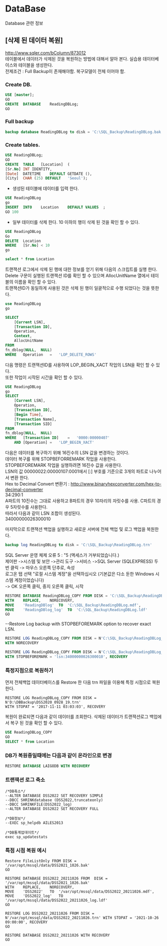 # DataBase
Database 관련 정보


## [삭제 된 데이터 복원]  
http://www.sqler.com/bColumn/873012  
테이블에서 데이터가 삭제된 것을 복원하는 방법에 대해서 알아 본다. 실습용 데이터베이스와 테이블을 생성한다.  
전제조건 : Full Backup이 존재해야함. 복구모델이 전체 이어야 함.  

### Create DB.
```sql
USE	[master];  
GO
CREATE	DATABASE	ReadingDBLog;
GO
```

### Full backup  
```sql
backup database ReadingDBLog to disk = 'C:\SQL_Backup\ReadingDBLog.bak'  
```
  
### Create tables.  
```sql
USE	ReadingDBLog;
GO
CREATE	TABLE	[Location]	(
[Sr.No]	INT	IDENTITY,
[Date]	DATETIME	DEFAULT	GETDATE	(),
[City]	CHAR (25) DEFAULT	'Seoul');
```

- 생성된 테이블에 데이터를 입력 한다.  
```sql
USE	ReadingDBLog
go
INSERT	INTO	Location	DEFAULT	VALUES	;
GO 100
```

- 일부 데이터를 삭제 한다. 10 이하의 행이 삭제 된 것을 확인 할 수 있다.  
```sql
USE	ReadingDBLog
Go
DELETE	Location
WHERE	[Sr.No]	< 10
go

select * from Location
```


트랜잭션 로그에서 삭제 된 행에 대한 정보를 얻기 위해 다음의 스크립트를 실행 한다.   
Delete 구문이 실행된 트랜잭션 ID를 확인 할 수 있으며 AllocUnitName 열에서 테이블의 이름을 확인 할 수 있다.   
트랜잭션ID가 동일하게 사용된 것은 삭제 된 행이 일괄적으로 수행 되었다는 것을 뜻한다.  
  
```sql
use	ReadingDBLog
go

SELECT
    [Current LSN],
    [Transaction ID],
    Operation,
    Context,
    AllocUnitName
FROM
fn_dblog(NULL,	NULL)
WHERE	Operation	=	'LOP_DELETE_ROWS'
```


다음 명령은 트랜잭션ID를 사용하여 LOP_BEGIN_XACT 작업의 LSN을 확인 할 수 있다.     
또한 작업이 시작된 시간을 확인 할 수 있다.  

```sql
USE	ReadingDBLog
go
SELECT
    [Current LSN],
    Operation,
    [Transaction ID],
    [Begin Time],
    [Transaction Name],
    [Transaction SID]
FROM
fn_dblog(NULL,	NULL)
WHERE	[Transaction ID]	=	'0000:00000407'
    AND	[Operation]	=	'LOP_BEGIN_XACT'
```


다음은 데이터를 복구하기 위해 16진수의 LSN 값을 변경하는 것이다.   
데이터 복구를 위해 STOPBEFORREMARK 작업을 사용한다.   
STOPBEFOREMARK 작업을 실행하려면 16진수 값을 사용한다.  
LSN의 값 00000022:00000107:0001에서 [:] 부호를 기준으로 3개의 파트로 나누어서 변환 한다.  
Hex to Decimal Convert 변환기 : http://www.binaryhexconverter.com/hex-to-decimal-converter  
34:290:1  
A파트의 10진수는 그대로 사용하고 B파트의 경우 10자리의 자릿수를 사용. C파트의 경우 5자릿수를 사용한다.   
따라서 다음과 같이 LSN 조합이 생성된다.  
34000000026300010  
  
  
마지막으로 트랜잭션 백업을 실행하고 새로운 서버에 전체 백업 및 로그 백업을 복원한다.  

```sql
backup log ReadingDBLog	to disk = 'C:\SQL_Backup\ReadingDBLog.trn'
```
  
  
SQL Server 운영 체제 오류 5 : "5 (액세스가 거부되었습니다.)   
제어판 ->시스템 및 보안 ->관리 도구 ->서비스 ->SQL Server (SQLEXPRESS) 두 번 클릭 -> 마우스 오른쪽 단추로, 속성   
로그온 탭 선택 "로컬 시스템 계정"을 선택하십시오 (기본값은 다소 둔한 Windows 시스템 계정이었습니다)   
-> OK 오른쪽 클릭, 중지 오른쪽 클릭, 시작   

```sql
RESTORE	DATABASE ReadingDBLog_COPY FROM	DISK = 'C:\SQL_Backup\ReadingDBLog.bak'
WITH	REPLACE,	NORECOVERY,
MOVE	'ReadingDBlog'	TO	'C:\SQL_Backup\ReadingDBLog.mdf',
MOVE	'ReadingDBlog_log'	TO	'C:\SQL_Backup\ReadingDBLog.ldf'
GO
```

--Restore Log backup with STOPBEFOREMARK option to recover exact LSN.
```sql
RESTORE	LOG	ReadingDBLog_COPY FROM DISK	= N'C:\SQL_Backup\ReadingDBLog_1.trn'
WITH NORECOVERY

RESTORE	LOG	ReadingDBLog_COPY FROM DISK	= N'C:\SQL_Backup\ReadingDBLog_2.trn'
WITH STOPBEFOREMARK	= 'lsn:34000000026300010', RECOVERY
```

### 특정지점으로 복원하기  
먼저 전체백업 데이터베이스를 Restore 한 다음 trn 파일을 이용해 특정 시점으로 복원한다.
``` 특정시점 복원
RESTORE	LOG	ReadingDBLog_COPY FROM DISK	= N'D:\DBBackup\DSS2020_0928_19.trn'
WITH STOPAT = '2017-11-11 03:03:03', RECOVERY
```

복원이 완료되면 다음과 같이 데이터를 조회한다. 삭제된 데이터가 트랜잭션로그 백업에서 복구 된 것을 확인 할 수 있다.  

```sql
USE	ReadingDBLog_COPY
GO
SELECT * from Location
```
### DB가 복원중일때에는 다음과 같이 온라인으로 변경
```sql
RESTORE DATABASE LAIGODB WITH RECOVERY
```


### 트랜잭션 로그 축소
```dbcc
/*DB축소*/
--ALTER DATABASE DSS2022 SET RECOVERY SIMPLE   
--DBCC SHRINKdatabase (DSS2022,truncateonly)  
--DBCC SHRINKFILE(DSS2022_log)  
--ALTER DATABASE DSS2022 SET RECOVERY FULL   

/*DB정보*/  
--EXEC sp_helpdb AILES2013  

/*DB통계업데이트*/
exec sp_updatestats
```
### 특점 시점 복원 예시
```
Restore FileListOnly FROM DISK = '/var/opt/mssql/data/DSS2021_1026.bak'
GO

RESTORE	DATABASE DSS2022_20211026 FROM	DISK = '/var/opt/mssql/data/DSS2021_1026.bak'
WITH	REPLACE,	NORECOVERY,
MOVE	'DSS2022'	TO	'/var/opt/mssql/data/DSS2022_20211026.mdf',
MOVE	'DSS2022_log'	TO	'/var/opt/mssql/data/DSS2022_20211026_log.ldf'
GO

RESTORE LOG DSS2022_20211026 FROM DISK = N'/var/opt/mssql/data/DSS2022_20211026.trn' WITH STOPAT = '2021-10-26 09:00:00', RECOVERY
GO

RESTORE DATABASE DSS2022_20211026 WITH RECOVERY
GO
```
